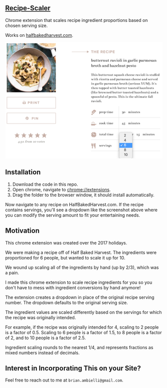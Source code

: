 ## [Recipe-Scaler](bambielli.com/recipe-scaler/)

Chrome extension that scales recipe ingredient proportions based on chosen serving size.

Works on [halfbakedharvest.com](https://www.halfbakedharvest.com).

![recipe scaling picture](/recipe-scaler.png)

## Installation

1. Download the code in this repo.
2. Open chrome, navigate to [chrome://extensions](chrome://extensions).
3. Drag the folder to the browser window, it should install automatically.

Now navigate to any recipe on HalfBakedHarvest.com. If the recipe contains servings, you'll see a dropdown like the screenshot above where you can modify the serving amount to fit your entertaining needs.

## Motivation

This chrome extension was created over the 2017 holidays.

We were making a recipe off of Half Baked Harvest. The ingredients were proportioned for 6 people, but wanted to scale it up for 10.

We wound up scaling all of the ingredients by hand (up by 2/3), which was a pain.

I made this chrome extension to scale recipe ingredients for you so you don't have to mess with ingredient conversions by hand anymore!

The extension creates a dropdown in place of the original recipe serving number. The dropdown defaults to the original serving size.

The ingredient values are scaled differently based on the servings for which the recipe was originally intended.

For example, if the recipe was originally intended for 4, scaling to 2 people is a factor of 0.5. Scaling to 6 people is a factor of 1.5, to 8 people is a factor of 2, and to 10 people is a factor of 2.5.

Ingredient scaling rounds to the nearest 1/4, and represents fractions as mixed numbers instead of decimals.

## Interest in Incorporating This on your Site?

Feel free to reach out to me at `brian.ambielli@gmail.com`.